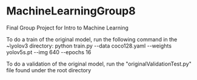 # MachineLearningGroup8
Final Group Project for Intro to Machine Learning

To do a train of the original model, run the following command in the ~\yolov3 directory:
python train.py --data coco128.yaml --weights yolov5s.pt --img 640 --epochs 16

To do a validation of the original model, run the "originalValidationTest.py" file found under the root directory
